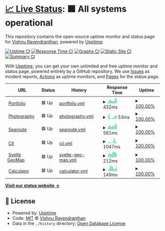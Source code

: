 # [📈 Live Status](https://captv.ovh): <!--live status--> **🟩 All systems operational**

This repository contains the open-source uptime monitor and status page for [Vishnu Ravendranthan](https://captv.ovh), powered by [Upptime](https://github.com/upptime/upptime).

[![Uptime CI](https://github.com/captv89/uptime-monitor/workflows/Uptime%20CI/badge.svg)](https://github.com/captv89/uptime-monitor/actions?query=workflow%3A%22Uptime+CI%22)
[![Response Time CI](https://github.com/captv89/uptime-monitor/workflows/Response%20Time%20CI/badge.svg)](https://github.com/captv89/uptime-monitor/actions?query=workflow%3A%22Response+Time+CI%22)
[![Graphs CI](https://github.com/captv89/uptime-monitor/workflows/Graphs%20CI/badge.svg)](https://github.com/captv89/uptime-monitor/actions?query=workflow%3A%22Graphs+CI%22)
[![Static Site CI](https://github.com/captv89/uptime-monitor/workflows/Static%20Site%20CI/badge.svg)](https://github.com/captv89/uptime-monitor/actions?query=workflow%3A%22Static+Site+CI%22)
[![Summary CI](https://github.com/captv89/uptime-monitor/workflows/Summary%20CI/badge.svg)](https://github.com/captv89/uptime-monitor/actions?query=workflow%3A%22Summary+CI%22)

With [Upptime](https://upptime.js.org), you can get your own unlimited and free uptime monitor and status page, powered entirely by a GitHub repository. We use [Issues](https://github.com/captv89/uptime-monitor/issues) as incident reports, [Actions](https://github.com/captv89/uptime-monitor/actions) as uptime monitors, and [Pages](https://captv.ovh) for the status page.

<!--start: status pages-->
<!-- This summary is generated by Upptime (https://github.com/upptime/upptime) -->
<!-- Do not edit this manually, your changes will be overwritten -->
<!-- prettier-ignore -->
| URL | Status | History | Response Time | Uptime |
| --- | ------ | ------- | ------------- | ------ |
| <img alt="" src="https://icons.duckduckgo.com/ip3/profile.captv.ovh.ico" height="13"> [Portfolio](https://profile.captv.ovh/) | 🟩 Up | [portfolio.yml](https://github.com/captv89/uptime-monitor/commits/HEAD/history/portfolio.yml) | <details><summary><img alt="Response time graph" src="./graphs/portfolio/response-time-week.png" height="20"> 432ms</summary><br><a href="https://captv89.github.io/uptime-monitor/history/portfolio"><img alt="Response time 297" src="https://img.shields.io/endpoint?url=https%3A%2F%2Fraw.githubusercontent.com%2Fcaptv89%2Fuptime-monitor%2FHEAD%2Fapi%2Fportfolio%2Fresponse-time.json"></a><br><a href="https://captv89.github.io/uptime-monitor/history/portfolio"><img alt="24-hour response time 255" src="https://img.shields.io/endpoint?url=https%3A%2F%2Fraw.githubusercontent.com%2Fcaptv89%2Fuptime-monitor%2FHEAD%2Fapi%2Fportfolio%2Fresponse-time-day.json"></a><br><a href="https://captv89.github.io/uptime-monitor/history/portfolio"><img alt="7-day response time 432" src="https://img.shields.io/endpoint?url=https%3A%2F%2Fraw.githubusercontent.com%2Fcaptv89%2Fuptime-monitor%2FHEAD%2Fapi%2Fportfolio%2Fresponse-time-week.json"></a><br><a href="https://captv89.github.io/uptime-monitor/history/portfolio"><img alt="30-day response time 326" src="https://img.shields.io/endpoint?url=https%3A%2F%2Fraw.githubusercontent.com%2Fcaptv89%2Fuptime-monitor%2FHEAD%2Fapi%2Fportfolio%2Fresponse-time-month.json"></a><br><a href="https://captv89.github.io/uptime-monitor/history/portfolio"><img alt="1-year response time 312" src="https://img.shields.io/endpoint?url=https%3A%2F%2Fraw.githubusercontent.com%2Fcaptv89%2Fuptime-monitor%2FHEAD%2Fapi%2Fportfolio%2Fresponse-time-year.json"></a></details> | <details><summary><a href="https://captv89.github.io/uptime-monitor/history/portfolio">100.00%</a></summary><a href="https://captv89.github.io/uptime-monitor/history/portfolio"><img alt="All-time uptime 92.60%" src="https://img.shields.io/endpoint?url=https%3A%2F%2Fraw.githubusercontent.com%2Fcaptv89%2Fuptime-monitor%2FHEAD%2Fapi%2Fportfolio%2Fuptime.json"></a><br><a href="https://captv89.github.io/uptime-monitor/history/portfolio"><img alt="24-hour uptime 100.00%" src="https://img.shields.io/endpoint?url=https%3A%2F%2Fraw.githubusercontent.com%2Fcaptv89%2Fuptime-monitor%2FHEAD%2Fapi%2Fportfolio%2Fuptime-day.json"></a><br><a href="https://captv89.github.io/uptime-monitor/history/portfolio"><img alt="7-day uptime 100.00%" src="https://img.shields.io/endpoint?url=https%3A%2F%2Fraw.githubusercontent.com%2Fcaptv89%2Fuptime-monitor%2FHEAD%2Fapi%2Fportfolio%2Fuptime-week.json"></a><br><a href="https://captv89.github.io/uptime-monitor/history/portfolio"><img alt="30-day uptime 100.00%" src="https://img.shields.io/endpoint?url=https%3A%2F%2Fraw.githubusercontent.com%2Fcaptv89%2Fuptime-monitor%2FHEAD%2Fapi%2Fportfolio%2Fuptime-month.json"></a><br><a href="https://captv89.github.io/uptime-monitor/history/portfolio"><img alt="1-year uptime 100.00%" src="https://img.shields.io/endpoint?url=https%3A%2F%2Fraw.githubusercontent.com%2Fcaptv89%2Fuptime-monitor%2FHEAD%2Fapi%2Fportfolio%2Fuptime-year.json"></a></details>
| <img alt="" src="https://icons.duckduckgo.com/ip3/profile.captv.ovh.ico" height="13"> [Photography](https://profile.captv.ovh/photography/) | 🟩 Up | [photography.yml](https://github.com/captv89/uptime-monitor/commits/HEAD/history/photography.yml) | <details><summary><img alt="Response time graph" src="./graphs/photography/response-time-week.png" height="20"> 53ms</summary><br><a href="https://captv89.github.io/uptime-monitor/history/photography"><img alt="Response time 58" src="https://img.shields.io/endpoint?url=https%3A%2F%2Fraw.githubusercontent.com%2Fcaptv89%2Fuptime-monitor%2FHEAD%2Fapi%2Fphotography%2Fresponse-time.json"></a><br><a href="https://captv89.github.io/uptime-monitor/history/photography"><img alt="24-hour response time 17" src="https://img.shields.io/endpoint?url=https%3A%2F%2Fraw.githubusercontent.com%2Fcaptv89%2Fuptime-monitor%2FHEAD%2Fapi%2Fphotography%2Fresponse-time-day.json"></a><br><a href="https://captv89.github.io/uptime-monitor/history/photography"><img alt="7-day response time 53" src="https://img.shields.io/endpoint?url=https%3A%2F%2Fraw.githubusercontent.com%2Fcaptv89%2Fuptime-monitor%2FHEAD%2Fapi%2Fphotography%2Fresponse-time-week.json"></a><br><a href="https://captv89.github.io/uptime-monitor/history/photography"><img alt="30-day response time 71" src="https://img.shields.io/endpoint?url=https%3A%2F%2Fraw.githubusercontent.com%2Fcaptv89%2Fuptime-monitor%2FHEAD%2Fapi%2Fphotography%2Fresponse-time-month.json"></a><br><a href="https://captv89.github.io/uptime-monitor/history/photography"><img alt="1-year response time 59" src="https://img.shields.io/endpoint?url=https%3A%2F%2Fraw.githubusercontent.com%2Fcaptv89%2Fuptime-monitor%2FHEAD%2Fapi%2Fphotography%2Fresponse-time-year.json"></a></details> | <details><summary><a href="https://captv89.github.io/uptime-monitor/history/photography">100.00%</a></summary><a href="https://captv89.github.io/uptime-monitor/history/photography"><img alt="All-time uptime 92.61%" src="https://img.shields.io/endpoint?url=https%3A%2F%2Fraw.githubusercontent.com%2Fcaptv89%2Fuptime-monitor%2FHEAD%2Fapi%2Fphotography%2Fuptime.json"></a><br><a href="https://captv89.github.io/uptime-monitor/history/photography"><img alt="24-hour uptime 100.00%" src="https://img.shields.io/endpoint?url=https%3A%2F%2Fraw.githubusercontent.com%2Fcaptv89%2Fuptime-monitor%2FHEAD%2Fapi%2Fphotography%2Fuptime-day.json"></a><br><a href="https://captv89.github.io/uptime-monitor/history/photography"><img alt="7-day uptime 100.00%" src="https://img.shields.io/endpoint?url=https%3A%2F%2Fraw.githubusercontent.com%2Fcaptv89%2Fuptime-monitor%2FHEAD%2Fapi%2Fphotography%2Fuptime-week.json"></a><br><a href="https://captv89.github.io/uptime-monitor/history/photography"><img alt="30-day uptime 100.00%" src="https://img.shields.io/endpoint?url=https%3A%2F%2Fraw.githubusercontent.com%2Fcaptv89%2Fuptime-monitor%2FHEAD%2Fapi%2Fphotography%2Fuptime-month.json"></a><br><a href="https://captv89.github.io/uptime-monitor/history/photography"><img alt="1-year uptime 100.00%" src="https://img.shields.io/endpoint?url=https%3A%2F%2Fraw.githubusercontent.com%2Fcaptv89%2Fuptime-monitor%2FHEAD%2Fapi%2Fphotography%2Fuptime-year.json"></a></details>
| <img alt="" src="https://icons.duckduckgo.com/ip3/searoute.captv.ovh.ico" height="13"> [Searoute](https://searoute.captv.ovh) | 🟩 Up | [searoute.yml](https://github.com/captv89/uptime-monitor/commits/HEAD/history/searoute.yml) | <details><summary><img alt="Response time graph" src="./graphs/searoute/response-time-week.png" height="20"> 561ms</summary><br><a href="https://captv89.github.io/uptime-monitor/history/searoute"><img alt="Response time 634" src="https://img.shields.io/endpoint?url=https%3A%2F%2Fraw.githubusercontent.com%2Fcaptv89%2Fuptime-monitor%2FHEAD%2Fapi%2Fsearoute%2Fresponse-time.json"></a><br><a href="https://captv89.github.io/uptime-monitor/history/searoute"><img alt="24-hour response time 429" src="https://img.shields.io/endpoint?url=https%3A%2F%2Fraw.githubusercontent.com%2Fcaptv89%2Fuptime-monitor%2FHEAD%2Fapi%2Fsearoute%2Fresponse-time-day.json"></a><br><a href="https://captv89.github.io/uptime-monitor/history/searoute"><img alt="7-day response time 561" src="https://img.shields.io/endpoint?url=https%3A%2F%2Fraw.githubusercontent.com%2Fcaptv89%2Fuptime-monitor%2FHEAD%2Fapi%2Fsearoute%2Fresponse-time-week.json"></a><br><a href="https://captv89.github.io/uptime-monitor/history/searoute"><img alt="30-day response time 580" src="https://img.shields.io/endpoint?url=https%3A%2F%2Fraw.githubusercontent.com%2Fcaptv89%2Fuptime-monitor%2FHEAD%2Fapi%2Fsearoute%2Fresponse-time-month.json"></a><br><a href="https://captv89.github.io/uptime-monitor/history/searoute"><img alt="1-year response time 639" src="https://img.shields.io/endpoint?url=https%3A%2F%2Fraw.githubusercontent.com%2Fcaptv89%2Fuptime-monitor%2FHEAD%2Fapi%2Fsearoute%2Fresponse-time-year.json"></a></details> | <details><summary><a href="https://captv89.github.io/uptime-monitor/history/searoute">100.00%</a></summary><a href="https://captv89.github.io/uptime-monitor/history/searoute"><img alt="All-time uptime 99.13%" src="https://img.shields.io/endpoint?url=https%3A%2F%2Fraw.githubusercontent.com%2Fcaptv89%2Fuptime-monitor%2FHEAD%2Fapi%2Fsearoute%2Fuptime.json"></a><br><a href="https://captv89.github.io/uptime-monitor/history/searoute"><img alt="24-hour uptime 100.00%" src="https://img.shields.io/endpoint?url=https%3A%2F%2Fraw.githubusercontent.com%2Fcaptv89%2Fuptime-monitor%2FHEAD%2Fapi%2Fsearoute%2Fuptime-day.json"></a><br><a href="https://captv89.github.io/uptime-monitor/history/searoute"><img alt="7-day uptime 100.00%" src="https://img.shields.io/endpoint?url=https%3A%2F%2Fraw.githubusercontent.com%2Fcaptv89%2Fuptime-monitor%2FHEAD%2Fapi%2Fsearoute%2Fuptime-week.json"></a><br><a href="https://captv89.github.io/uptime-monitor/history/searoute"><img alt="30-day uptime 99.94%" src="https://img.shields.io/endpoint?url=https%3A%2F%2Fraw.githubusercontent.com%2Fcaptv89%2Fuptime-monitor%2FHEAD%2Fapi%2Fsearoute%2Fuptime-month.json"></a><br><a href="https://captv89.github.io/uptime-monitor/history/searoute"><img alt="1-year uptime 100.00%" src="https://img.shields.io/endpoint?url=https%3A%2F%2Fraw.githubusercontent.com%2Fcaptv89%2Fuptime-monitor%2FHEAD%2Fapi%2Fsearoute%2Fuptime-year.json"></a></details>
| <img alt="" src="https://icons.duckduckgo.com/ip3/cii.captv.ovh.ico" height="13"> [CII](https://cii.captv.ovh/) | 🟩 Up | [cii.yml](https://github.com/captv89/uptime-monitor/commits/HEAD/history/cii.yml) | <details><summary><img alt="Response time graph" src="./graphs/cii/response-time-week.png" height="20"> 1047ms</summary><br><a href="https://captv89.github.io/uptime-monitor/history/cii"><img alt="Response time 635" src="https://img.shields.io/endpoint?url=https%3A%2F%2Fraw.githubusercontent.com%2Fcaptv89%2Fuptime-monitor%2FHEAD%2Fapi%2Fcii%2Fresponse-time.json"></a><br><a href="https://captv89.github.io/uptime-monitor/history/cii"><img alt="24-hour response time 508" src="https://img.shields.io/endpoint?url=https%3A%2F%2Fraw.githubusercontent.com%2Fcaptv89%2Fuptime-monitor%2FHEAD%2Fapi%2Fcii%2Fresponse-time-day.json"></a><br><a href="https://captv89.github.io/uptime-monitor/history/cii"><img alt="7-day response time 1047" src="https://img.shields.io/endpoint?url=https%3A%2F%2Fraw.githubusercontent.com%2Fcaptv89%2Fuptime-monitor%2FHEAD%2Fapi%2Fcii%2Fresponse-time-week.json"></a><br><a href="https://captv89.github.io/uptime-monitor/history/cii"><img alt="30-day response time 706" src="https://img.shields.io/endpoint?url=https%3A%2F%2Fraw.githubusercontent.com%2Fcaptv89%2Fuptime-monitor%2FHEAD%2Fapi%2Fcii%2Fresponse-time-month.json"></a><br><a href="https://captv89.github.io/uptime-monitor/history/cii"><img alt="1-year response time 642" src="https://img.shields.io/endpoint?url=https%3A%2F%2Fraw.githubusercontent.com%2Fcaptv89%2Fuptime-monitor%2FHEAD%2Fapi%2Fcii%2Fresponse-time-year.json"></a></details> | <details><summary><a href="https://captv89.github.io/uptime-monitor/history/cii">100.00%</a></summary><a href="https://captv89.github.io/uptime-monitor/history/cii"><img alt="All-time uptime 99.13%" src="https://img.shields.io/endpoint?url=https%3A%2F%2Fraw.githubusercontent.com%2Fcaptv89%2Fuptime-monitor%2FHEAD%2Fapi%2Fcii%2Fuptime.json"></a><br><a href="https://captv89.github.io/uptime-monitor/history/cii"><img alt="24-hour uptime 100.00%" src="https://img.shields.io/endpoint?url=https%3A%2F%2Fraw.githubusercontent.com%2Fcaptv89%2Fuptime-monitor%2FHEAD%2Fapi%2Fcii%2Fuptime-day.json"></a><br><a href="https://captv89.github.io/uptime-monitor/history/cii"><img alt="7-day uptime 100.00%" src="https://img.shields.io/endpoint?url=https%3A%2F%2Fraw.githubusercontent.com%2Fcaptv89%2Fuptime-monitor%2FHEAD%2Fapi%2Fcii%2Fuptime-week.json"></a><br><a href="https://captv89.github.io/uptime-monitor/history/cii"><img alt="30-day uptime 99.94%" src="https://img.shields.io/endpoint?url=https%3A%2F%2Fraw.githubusercontent.com%2Fcaptv89%2Fuptime-monitor%2FHEAD%2Fapi%2Fcii%2Fuptime-month.json"></a><br><a href="https://captv89.github.io/uptime-monitor/history/cii"><img alt="1-year uptime 100.00%" src="https://img.shields.io/endpoint?url=https%3A%2F%2Fraw.githubusercontent.com%2Fcaptv89%2Fuptime-monitor%2FHEAD%2Fapi%2Fcii%2Fuptime-year.json"></a></details>
| <img alt="" src="https://icons.duckduckgo.com/ip3/svelte-map-theta.vercel.app.ico" height="13"> [Svelte GeoMap](https://svelte-map-theta.vercel.app/) | 🟩 Up | [svelte-geo-map.yml](https://github.com/captv89/uptime-monitor/commits/HEAD/history/svelte-geo-map.yml) | <details><summary><img alt="Response time graph" src="./graphs/svelte-geo-map/response-time-week.png" height="20"> 212ms</summary><br><a href="https://captv89.github.io/uptime-monitor/history/svelte-geo-map"><img alt="Response time 119" src="https://img.shields.io/endpoint?url=https%3A%2F%2Fraw.githubusercontent.com%2Fcaptv89%2Fuptime-monitor%2FHEAD%2Fapi%2Fsvelte-geo-map%2Fresponse-time.json"></a><br><a href="https://captv89.github.io/uptime-monitor/history/svelte-geo-map"><img alt="24-hour response time 458" src="https://img.shields.io/endpoint?url=https%3A%2F%2Fraw.githubusercontent.com%2Fcaptv89%2Fuptime-monitor%2FHEAD%2Fapi%2Fsvelte-geo-map%2Fresponse-time-day.json"></a><br><a href="https://captv89.github.io/uptime-monitor/history/svelte-geo-map"><img alt="7-day response time 212" src="https://img.shields.io/endpoint?url=https%3A%2F%2Fraw.githubusercontent.com%2Fcaptv89%2Fuptime-monitor%2FHEAD%2Fapi%2Fsvelte-geo-map%2Fresponse-time-week.json"></a><br><a href="https://captv89.github.io/uptime-monitor/history/svelte-geo-map"><img alt="30-day response time 165" src="https://img.shields.io/endpoint?url=https%3A%2F%2Fraw.githubusercontent.com%2Fcaptv89%2Fuptime-monitor%2FHEAD%2Fapi%2Fsvelte-geo-map%2Fresponse-time-month.json"></a><br><a href="https://captv89.github.io/uptime-monitor/history/svelte-geo-map"><img alt="1-year response time 127" src="https://img.shields.io/endpoint?url=https%3A%2F%2Fraw.githubusercontent.com%2Fcaptv89%2Fuptime-monitor%2FHEAD%2Fapi%2Fsvelte-geo-map%2Fresponse-time-year.json"></a></details> | <details><summary><a href="https://captv89.github.io/uptime-monitor/history/svelte-geo-map">100.00%</a></summary><a href="https://captv89.github.io/uptime-monitor/history/svelte-geo-map"><img alt="All-time uptime 100.00%" src="https://img.shields.io/endpoint?url=https%3A%2F%2Fraw.githubusercontent.com%2Fcaptv89%2Fuptime-monitor%2FHEAD%2Fapi%2Fsvelte-geo-map%2Fuptime.json"></a><br><a href="https://captv89.github.io/uptime-monitor/history/svelte-geo-map"><img alt="24-hour uptime 100.00%" src="https://img.shields.io/endpoint?url=https%3A%2F%2Fraw.githubusercontent.com%2Fcaptv89%2Fuptime-monitor%2FHEAD%2Fapi%2Fsvelte-geo-map%2Fuptime-day.json"></a><br><a href="https://captv89.github.io/uptime-monitor/history/svelte-geo-map"><img alt="7-day uptime 100.00%" src="https://img.shields.io/endpoint?url=https%3A%2F%2Fraw.githubusercontent.com%2Fcaptv89%2Fuptime-monitor%2FHEAD%2Fapi%2Fsvelte-geo-map%2Fuptime-week.json"></a><br><a href="https://captv89.github.io/uptime-monitor/history/svelte-geo-map"><img alt="30-day uptime 99.95%" src="https://img.shields.io/endpoint?url=https%3A%2F%2Fraw.githubusercontent.com%2Fcaptv89%2Fuptime-monitor%2FHEAD%2Fapi%2Fsvelte-geo-map%2Fuptime-month.json"></a><br><a href="https://captv89.github.io/uptime-monitor/history/svelte-geo-map"><img alt="1-year uptime 99.99%" src="https://img.shields.io/endpoint?url=https%3A%2F%2Fraw.githubusercontent.com%2Fcaptv89%2Fuptime-monitor%2FHEAD%2Fapi%2Fsvelte-geo-map%2Fuptime-year.json"></a></details>
| <img alt="" src="https://icons.duckduckgo.com/ip3/svelte-calculator-alpha.vercel.app.ico" height="13"> [Calculator](https://svelte-calculator-alpha.vercel.app/) | 🟩 Up | [calculator.yml](https://github.com/captv89/uptime-monitor/commits/HEAD/history/calculator.yml) | <details><summary><img alt="Response time graph" src="./graphs/calculator/response-time-week.png" height="20"> 149ms</summary><br><a href="https://captv89.github.io/uptime-monitor/history/calculator"><img alt="Response time 123" src="https://img.shields.io/endpoint?url=https%3A%2F%2Fraw.githubusercontent.com%2Fcaptv89%2Fuptime-monitor%2FHEAD%2Fapi%2Fcalculator%2Fresponse-time.json"></a><br><a href="https://captv89.github.io/uptime-monitor/history/calculator"><img alt="24-hour response time 58" src="https://img.shields.io/endpoint?url=https%3A%2F%2Fraw.githubusercontent.com%2Fcaptv89%2Fuptime-monitor%2FHEAD%2Fapi%2Fcalculator%2Fresponse-time-day.json"></a><br><a href="https://captv89.github.io/uptime-monitor/history/calculator"><img alt="7-day response time 149" src="https://img.shields.io/endpoint?url=https%3A%2F%2Fraw.githubusercontent.com%2Fcaptv89%2Fuptime-monitor%2FHEAD%2Fapi%2Fcalculator%2Fresponse-time-week.json"></a><br><a href="https://captv89.github.io/uptime-monitor/history/calculator"><img alt="30-day response time 127" src="https://img.shields.io/endpoint?url=https%3A%2F%2Fraw.githubusercontent.com%2Fcaptv89%2Fuptime-monitor%2FHEAD%2Fapi%2Fcalculator%2Fresponse-time-month.json"></a><br><a href="https://captv89.github.io/uptime-monitor/history/calculator"><img alt="1-year response time 133" src="https://img.shields.io/endpoint?url=https%3A%2F%2Fraw.githubusercontent.com%2Fcaptv89%2Fuptime-monitor%2FHEAD%2Fapi%2Fcalculator%2Fresponse-time-year.json"></a></details> | <details><summary><a href="https://captv89.github.io/uptime-monitor/history/calculator">100.00%</a></summary><a href="https://captv89.github.io/uptime-monitor/history/calculator"><img alt="All-time uptime 100.00%" src="https://img.shields.io/endpoint?url=https%3A%2F%2Fraw.githubusercontent.com%2Fcaptv89%2Fuptime-monitor%2FHEAD%2Fapi%2Fcalculator%2Fuptime.json"></a><br><a href="https://captv89.github.io/uptime-monitor/history/calculator"><img alt="24-hour uptime 100.00%" src="https://img.shields.io/endpoint?url=https%3A%2F%2Fraw.githubusercontent.com%2Fcaptv89%2Fuptime-monitor%2FHEAD%2Fapi%2Fcalculator%2Fuptime-day.json"></a><br><a href="https://captv89.github.io/uptime-monitor/history/calculator"><img alt="7-day uptime 100.00%" src="https://img.shields.io/endpoint?url=https%3A%2F%2Fraw.githubusercontent.com%2Fcaptv89%2Fuptime-monitor%2FHEAD%2Fapi%2Fcalculator%2Fuptime-week.json"></a><br><a href="https://captv89.github.io/uptime-monitor/history/calculator"><img alt="30-day uptime 99.95%" src="https://img.shields.io/endpoint?url=https%3A%2F%2Fraw.githubusercontent.com%2Fcaptv89%2Fuptime-monitor%2FHEAD%2Fapi%2Fcalculator%2Fuptime-month.json"></a><br><a href="https://captv89.github.io/uptime-monitor/history/calculator"><img alt="1-year uptime 99.99%" src="https://img.shields.io/endpoint?url=https%3A%2F%2Fraw.githubusercontent.com%2Fcaptv89%2Fuptime-monitor%2FHEAD%2Fapi%2Fcalculator%2Fuptime-year.json"></a></details>

<!--end: status pages-->

[**Visit our status website →**](https://captv.ovh)

## 📄 License

- Powered by: [Upptime](https://github.com/upptime/upptime)
- Code: [MIT](./LICENSE) © [Vishnu Ravendranthan](https://captv.ovh)
- Data in the `./history` directory: [Open Database License](https://opendatacommons.org/licenses/odbl/1-0/)
